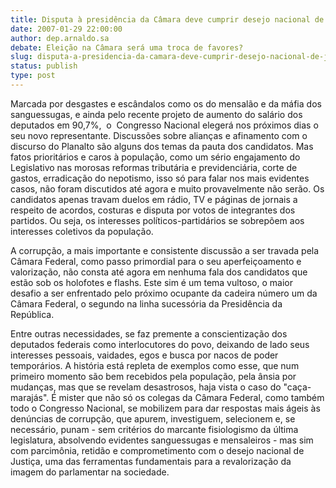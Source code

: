 ```yaml
---
title: Disputa à presidência da Câmara deve cumprir desejo nacional de Justiça
date: 2007-01-29 22:00:00
author: dep.arnaldo.sa
debate: Eleição na Câmara será uma troca de favores?
slug: disputa-a-presidencia-da-camara-deve-cumprir-desejo-nacional-de-justica
status: publish 
type: post
---
```


Marcada por desgastes e escândalos como os do mensalão e da máfia dos sanguessugas, e ainda pelo recente projeto de aumento do salário dos deputados em 90,7%,  o  Congresso Nacional elegerá nos próximos dias o seu novo representante. Discussões sobre alianças e afinamento com o discurso do Planalto são alguns dos temas da pauta dos candidatos. Mas fatos prioritários e caros à população, como um sério engajamento do Legislativo nas morosas reformas tributária e previdenciária, corte de gastos, erradicação do nepotismo, isso só para falar nos mais evidentes casos, não foram discutidos até agora e muito provavelmente não serão. Os candidatos apenas travam duelos em rádio, TV e páginas de jornais a respeito de acordos, costuras e disputa por votos de integrantes dos partidos. Ou seja, os interesses políticos-partidários se sobrepõem aos interesses coletivos da população.  
  
A corrupção, a mais importante e consistente discussão a ser travada pela Câmara Federal, como passo primordial para o seu aperfeiçoamento e valorização, não consta até agora em nenhuma fala dos candidatos que estão sob os holofotes e flashs. Este sim é um tema vultoso, o maior desafio a ser enfrentado pelo próximo ocupante da cadeira número um da Câmara Federal, o segundo na linha sucessória da Presidência da República.  
  
Entre outras necessidades, se faz premente a conscientização dos deputados federais como interlocutores do povo, deixando de lado seus interesses pessoais, vaidades, egos e busca por nacos de poder temporários. A história está repleta de exemplos como esse, que num primeiro momento são bem recebidos pela população, pela ânsia por mudanças, mas que se revelam desastrosos, haja vista o caso do "caça-marajás". É mister que não só os colegas da Câmara Federal, como também todo o Congresso Nacional, se mobilizem para dar respostas mais ágeis às denúncias de corrupção, que apurem, investiguem, selecionem e, se necessário, punam - sem critérios do marcante fisiologismo da última legislatura, absolvendo evidentes sanguessugas e mensaleiros - mas sim com parcimônia, retidão e comprometimento com o desejo nacional de Justiça, uma das ferramentas fundamentais para a revalorização da imagem do parlamentar na sociedade.
